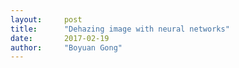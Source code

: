 ```yaml
---
layout:     post
title:      "Dehazing image with neural networks"
date:       2017-02-19 
author:     "Boyuan Gong"
---
```







